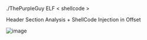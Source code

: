 ./ThePurpleGuy ELF < shellcode >

Header Section Analysis + ShellCode Injection in Offset

![image](https://github.com/0xgrah4m/The-Purple-guy/assets/171777930/8f401a08-f9f7-435c-8765-5ff38f5c48f1)
